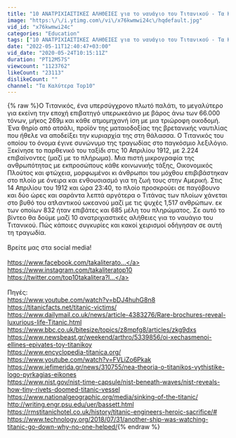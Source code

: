 ```yaml
---
title: "10 ΑΝΑΤΡΙΧΙΑΣΤΙΚΕΣ ΑΛΗΘΕΙΕΣ για το ναυάγιο του Τιτανικού - Τα Καλύτερα Τop10"
image: "https:\/\/i.ytimg.com\/vi\/x76kwmwi24c\/hqdefault.jpg"
vid_id: "x76kwmwi24c"
categories: "Education"
tags: ["10 ΑΝΑΤΡΙΧΙΑΣΤΙΚΕΣ ΑΛΗΘΕΙΕΣ για το ναυάγιο του Τιτανικού - Τα Καλύτερα Τop10","τα καλύτερα top 10","τα καλύτερα τοπ 10"]
date: "2022-05-11T12:40:47+03:00"
vid_date: "2020-05-24T10:15:11Z"
duration: "PT12M57S"
viewcount: "1123762"
likeCount: "23113"
dislikeCount: ""
channel: "Τα Καλύτερα Top10"
---
```

{% raw %}Ο Τιτανικός, ένα υπερσύγχρονο πλωτό παλάτι, το μεγαλύτερο για εκείνη την εποχή επιβατηγό υπερωκεάνιο με βάρος άνω των 66.000 τόνων, μήκος 269μ και κάθε ατμομηχανή ίση με μια τριώροφη οικοδομή. Ένα θηρίο από ατσάλι, προϊόν της ματαιοδοξίας της βρετανικής ναυτιλίας που ήθελε να αποδείξει την κυριαρχία της στη θάλασσα. Ο Τιτανικός του οποίου το όνομα έγινε συνώνυμο της τραγωδίας στο παγκόσμιο λεξιλόγιο. Ξεκίνησε το παρθενικό του ταξίδι στις 10 Απριλίου 1912, με 2.224 επιβαίνοντες (μαζί με το πλήρωμα). Μια πιστή μικρογραφία της ανθρωπότητας με εκπροσώπους κάθε κοινωνικής τάξης, Οικονομικός Πλούτος και φτώχεια, μορφωμένοι κι άνθρωποι του μόχθου επιβιβάστηκαν στο πλοίο με όνειρα και ενθουσιασμό για τη ζωή τους στην Αμερική. Στις 14 Απριλίου του 1912 και ώρα 23:40, το πλοίο προσκρούει σε παγόβουνο και δύο ώρες και σαράντα λεπτά αργότερα ο Τιτάνας των πλοίων χάνεται στο βυθό του ατλαντικού ωκεανού μαζί με τις ψυχές 1,517 ανθρώπων. εκ των οποίων 832 ήταν επιβάτες και 685 μέλη του πληρώματος. Σε αυτό το βίντεο θα δούμε μαζί 10 ανατριχιαστικές αλήθειες για το ναυάγιο του Τιτανικού. Πώς κάποιες συγκυρίες και κακοί χειρισμοί οδήγησαν σε αυτή τη τραγωδία.<br /><br />Βρείτε μας στα social media!<br /><br /><a rel="nofollow" target="blank" href="https://www.facebook.com/takaliterato...">https://www.facebook.com/takaliterato...</a><br /><a rel="nofollow" target="blank" href="https://www.instagram.com/takaliteratop10">https://www.instagram.com/takaliteratop10</a><br /><a rel="nofollow" target="blank" href="https://twitter.com/top10takalitera?l...">https://twitter.com/top10takalitera?l...</a><br /><br />Πηγές:<br /><a rel="nofollow" target="blank" href="https://www.youtube.com/watch?v=bDJ4huhG8n8">https://www.youtube.com/watch?v=bDJ4huhG8n8</a><br /><a rel="nofollow" target="blank" href="https://titanicfacts.net/titanic-victims/">https://titanicfacts.net/titanic-victims/</a><br /><a rel="nofollow" target="blank" href="https://www.dailymail.co.uk/news/article-4383276/Rare-brochures-reveal-luxurious-life-Titanic.html">https://www.dailymail.co.uk/news/article-4383276/Rare-brochures-reveal-luxurious-life-Titanic.html</a><br /><a rel="nofollow" target="blank" href="https://www.bbc.co.uk/bitesize/topics/z8mpfg8/articles/zkg9dxs">https://www.bbc.co.uk/bitesize/topics/z8mpfg8/articles/zkg9dxs</a><br /><a rel="nofollow" target="blank" href="https://www.newsbeast.gr/weekend/arthro/5339856/oi-xechasmenoi-ellines-epivates-toy-titanikoy">https://www.newsbeast.gr/weekend/arthro/5339856/oi-xechasmenoi-ellines-epivates-toy-titanikoy</a><br /><a rel="nofollow" target="blank" href="https://www.encyclopedia-titanica.org/">https://www.encyclopedia-titanica.org/</a><br /><a rel="nofollow" target="blank" href="https://www.youtube.com/watch?v=FVLiZo6Pkak">https://www.youtube.com/watch?v=FVLiZo6Pkak</a><br /><a rel="nofollow" target="blank" href="https://www.iefimerida.gr/news/310755/nea-theoria-o-titanikos-vythistike-logo-pyrkagias-eikones">https://www.iefimerida.gr/news/310755/nea-theoria-o-titanikos-vythistike-logo-pyrkagias-eikones</a><br /><a rel="nofollow" target="blank" href="https://www.nist.gov/nist-time-capsule/nist-beneath-waves/nist-reveals-how-tiny-rivets-doomed-titanic-vessel">https://www.nist.gov/nist-time-capsule/nist-beneath-waves/nist-reveals-how-tiny-rivets-doomed-titanic-vessel</a><br /><a rel="nofollow" target="blank" href="https://www.nationalgeographic.org/media/sinking-of-the-titanic/">https://www.nationalgeographic.org/media/sinking-of-the-titanic/</a><br /><a rel="nofollow" target="blank" href="http://writing.engr.psu.edu/uer/bassett.html">http://writing.engr.psu.edu/uer/bassett.html</a><br /><a rel="nofollow" target="blank" href="https://rmstitanichotel.co.uk/history/titanic-engineers-heroic-sacrifice/#">https://rmstitanichotel.co.uk/history/titanic-engineers-heroic-sacrifice/#</a><br /><a rel="nofollow" target="blank" href="https://www.technology.org/2018/07/31/another-ship-was-watching-titanic-go-down-why-no-one-helped/">https://www.technology.org/2018/07/31/another-ship-was-watching-titanic-go-down-why-no-one-helped/</a>{% endraw %}

